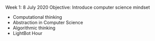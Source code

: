 Week 1: 8 July 2020
  Objective: Introduce computer science mindset
  - Computational thinking
  - Abstraction in Computer Science
  - Algorithmic thinking
  - LightBot Hour
